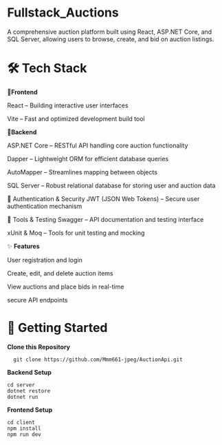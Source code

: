 # Fullstack_Auctions
A comprehensive auction platform built using React, ASP.NET Core, and SQL Server, allowing users to browse, create, and bid on auction listings.

# 🛠 Tech Stack

🔹**Frontend**


  React – Building interactive user interfaces
    
  Vite – Fast and optimized development build tool
  

🔹**Backend**



  ASP.NET Core – RESTful API handling core auction functionality
  
  Dapper – Lightweight ORM for efficient database queries
  
  AutoMapper – Streamlines mapping between objects
  
  SQL Server – Robust relational database for storing user and auction data

🔐 Authentication & Security
  JWT (JSON Web Tokens) – Secure user authentication mechanism

🧪 Tools & Testing
  Swagger – API documentation and testing interface
  
  xUnit & Moq – Tools for unit testing and mocking

  ✨ **Features**

  
User registration and login

Create, edit, and delete auction items

View auctions and place bids in real-time

secure API endpoints

# 🚀 Getting Started

**Clone this Repository**


      git clone https://github.com/Mmm661-jpeg/AuctionApi.git

**Backend Setup**


    cd server
    dotnet restore
    dotnet run

**Frontend Setup**


    cd client
    npm install
    npm run dev
